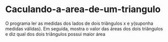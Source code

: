# Caculando-a-area-de-um-triangulo
O programa ler as medidas dos lados de dois triângulos x e y(suponha medidas válidas). Em seguida, mostra  o valor das áreas dos dois triângulos e diz qual dos dois triângulos possui maior área 
